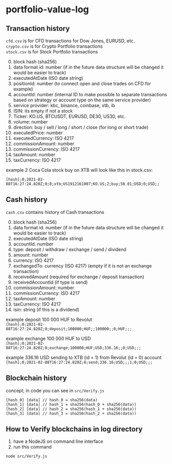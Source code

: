 # portfolio-value-log

## Transaction history
`cfd.csv` is for CFD transactions for Dow Jones, EURUSD, etc.\
`crypto.csv` is for Crypto Portfolio transactions\
`stock.csv` is for Stock Portfolio transactions

0. block hash (sha256)
1. data format id: number (if in the future data structure will be changed it would be easier to track)
2. executedAtDate (ISO date string)
3. positionId: number (to connect open and close trades on CFD for example)
4. accountId: number (internal ID to make possible to separate transactions based on strategy or account type on the same service provider)
5. service provider: kbc, binance, coinbase, xtb, ib
6. ISIN: its empty if not a stock
7. Ticker: KO.US, BTCUSDT, EURUSD, DE30, US30, etc.
8. volume: number
9. direction: buy / sell / long / short / close (for long or short trade)
10. executedPrice: number
11. executedCurrency: ISO 4217
12. commissionAmount: number
13. commissionCurrency: ISO 4217
14. taxAmount: number
15. taxCurrency: ISO 4217

example 2 Coca Cola stock buy on XTB will look like this in stock.csv:

```[hash];0;2021-02-08T16:27:24.820Z;0;0;xtb;US1912161007;KO.US;2;buy;50.01;USD;0;USD;;```

## Cash history
`cash.csv` contains history of Cash transactions

0. block hash (sha256)
1. data format id: number (if in the future data structure will be changed it would be easier to track)
2. executedAtDate (ISO date string)
3. accountId: number
4. type: deposit / withdraw / exchange / send / dividend
5. amount: number
6. currency: ISO 4217
7. exchangedTo: currency (ISO 4217) (empty if it is not an exchange transaction)
8. receivedAmount (required for exchange / deposit transaction)
9. receivedAccountId (if type is send)
10. commissionAmount: number
11. commissionCurrency: ISO 4217
12. taxAmount: number
13. taxCurrency: ISO 4217
14. isin: string (if this is a dividend)

example deposit 100 000 HUF to Revolut\
```[hash];0;2021-02-08T16:27:24.820Z;0;deposit;100000;HUF;;100000;;0;HUF;;;```

example exchange 100 000 HUF to USD\
```[hash];0;2021-02-08T16:27:24.820Z;0;exchange;100000;HUF;USD;336.16;;0;USD;;;```

example 336.16 USD sending to XTB (id = 1) from Revolut (id = 0) account\
```[hash];0;2021-02-08T16:27:24.820Z;0;send;336.16;USD;;;1;0;USD;;;```

## Blockchain history

concept; in code you can see in `src/Verify.js`
```
[hash_0] [data] // hash_0 = sha256(data)
[hash_1] [data] // hash_1 = sha256(hash_0 + sha256(data))
[hash_2] [data] // hash_2 = sha256(hash_1 + sha256(data))
[hash_3] [data] // hash_3 = sha256(hash_2 + sha256(data))
```

## How to Verify blockchains in log directory

1. have a NodeJS on command line interface
2. run this command
```sh
node src/Verify.js
```